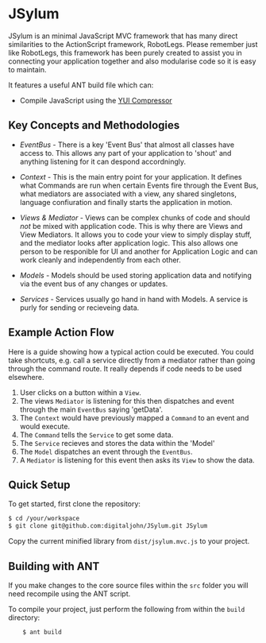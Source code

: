 # JSylum

JSylum is an minimal JavaScript MVC framework that has many direct similarities to the ActionScript framework, RobotLegs. Please remember just like RobotLegs, this framework has been purely created to assist you in connecting your application together and also modularise code so it is easy to maintain.

It features a useful ANT build file which can:

+ Compile JavaScript using the [YUI Compressor](http://developer.yahoo.com/yui/compressor/)


## Key Concepts and Methodologies

+ *EventBus* - There is a key 'Event Bus' that almost all classes have access to. This allows any part of your application to 'shout' and anything listening for it can despond accordningly.

+ *Context* - This is the main entry point for your application. It defines what Commands are run when certain Events fire through the Event Bus, what mediators are associated with a view, any shared singletons, language confiuration and finally starts the application in motion.

+ *Views & Mediator* - Views can be complex chunks of code and should *not* be mixed with application code. This is why there are Views and View Mediators. It allows you to code your view to simply display stuff, and the mediator looks after application logic. This also allows one person to be responible for UI and another for Application Logic and can work cleanly and independently from each other.

+ *Models* - Models should be used storing application data and notifying via the event bus of any changes or updates.

+ *Services* - Services usually go hand in hand with Models. A service is purly for sending or recieveing data.

## Example Action Flow

Here is a guide showing how a typical action could be executed. You could take shortcuts, e.g. call a service directly from a mediator rather than going through the command route. It really depends if code needs to be used elsewhere.

1. User clicks on a button within a `View`.
2. The views `Mediator` is listening for this then dispatches and event through the main `EventBus` saying 'getData'. 
3. The `Context` would have previously mapped a `Command` to an event and would execute.
4. The `Command` tells the `Service` to get some data.
5. The `Service` recieves and stores the data within the 'Model'
6. The `Model` dispatches an event through the `EventBus`.
7. A `Mediator` is listening for this event then asks its `View` to show the data.


## Quick Setup

To get started, first clone the repository:

```bash
$ cd /your/workspace
$ git clone git@github.com:digitaljohn/JSylum.git JSylum
```

Copy the current minified library from `dist/jsylum.mvc.js` to your project.


## Building with ANT

If you make changes to the core source files within the `src` folder you will need recompile using the ANT script.

To compile your project, just perform the following from within the `build` directory:

```bash
	$ ant build
```
